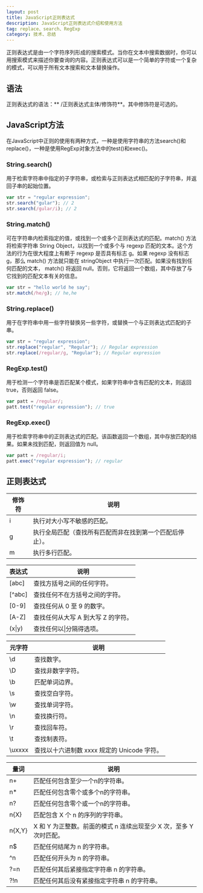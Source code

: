 ```yaml
---
layout: post
title: JavaScript正则表达式
description: JavaScript正则表达式介绍和使用方法
tag: replace、search、RegExp
category: 技术、总结
---
```

正则表达式是由一个字符序列形成的搜索模式。当你在文本中搜索数据时，你可以用搜索模式来描述你要查询的内容。正则表达式可以是一个简单的字符或一个复杂的模式，可以用于所有文本搜索和文本替换操作。

## 语法

正则表达式的语法：** /正则表达式主体/修饰符**。其中修饰符是可选的。

## JavaScript方法

在JavaScript中正则的使用有两种方式，一种是使用字符串的方法search()和replace()，一种是使用RegExp对象方法中的test()和exec()。

### String.search()

用于检索字符串中指定的子字符串，或检索与正则表达式相匹配的子字符串，并返回子串的起始位置。

```javascript
var str = "regular expression";
str.search("gular"); // 2
str.search(/gular/i); // 2
```

### String.match()

可在字符串内检索指定的值，或找到一个或多个正则表达式的匹配。match() 方法将检索字符串 String Object，以找到一个或多个与 regexp 匹配的文本。这个方法的行为在很大程度上有赖于 regexp 是否具有标志 g。如果 regexp 没有标志 g，那么 match() 方法就只能在 stringObject 中执行一次匹配。如果没有找到任何匹配的文本， match() 将返回 null。否则，它将返回一个数组，其中存放了与它找到的匹配文本有关的信息。

```javascript
var str = "hello world he say";
str.match(/he/g); // he,he
```

### String.replace()

用于在字符串中用一些字符替换另一些字符，或替换一个与正则表达式匹配的子串。

```javascript
var str = "regular expression";
str.replace("regular", "Regular"); // Regular expression
str.replace(/regular/g, "Regular"); // Regular expression
```

### RegExp.test()

用于检测一个字符串是否匹配某个模式，如果字符串中含有匹配的文本，则返回 true，否则返回 false。

```javascript
var patt = /regular/;
patt.test("regular expression"); // true
```

### RegExp.exec()

用于检索字符串中的正则表达式的匹配。该函数返回一个数组，其中存放匹配的结果。如果未找到匹配，则返回值为 null。

```javascript
var patt = /regular/i;
patt.exec("regular expression"); // regular
```

## 正则表达式

| 修饰符 | 说明                                                     |
| ------ | -------------------------------------------------------- |
| i      | 执行对大小写不敏感的匹配。                               |
| g      | 执行全局匹配（查找所有匹配而非在找到第一个匹配后停止）。 |
| m      | 执行多行匹配。                                           |

| 表达式 | 说明                               |
| ------ | ---------------------------------- |
| [abc]  | 查找方括号之间的任何字符。         |
| [^abc] | 查找任何不在方括号之间的字符。     |
| [0-9]  | 查找任何从 0 至 9 的数字。         |
| [A-Z]  | 查找任何从大写 A 到大写 Z 的字符。 |
| (x\|y) | 查找任何以\|分隔得选项。           |

| 元字符 | 说明                                        |
| ------ | ------------------------------------------- |
| \d     | 查找数字。                                  |
| \D     | 查找非数字字符。                            |
| \b     | 匹配单词边界。                              |
| \s     | 查找空白字符。                              |
| \w     | 查找单词字符。                              |
| \n     | 查找换行符。                                |
| \r     | 查找回车符。                                |
| \t     | 查找制表符。                                |
| \uxxxx | 查找以十六进制数 xxxx 规定的 Unicode 字符。 |

| 量词   | 说明                                                         |
| ------ | ------------------------------------------------------------ |
| n+     | 匹配任何包含至少一个n的字符串。                              |
| n*     | 匹配任何包含零个或多个n的字符串。                            |
| n?     | 匹配任何包含零个或一个n的字符串。                            |
| n{X}   | 匹配包含 X 个 n 的序列的字符串。                             |
| n{X,Y} | X 和 Y 为正整数。前面的模式 n 连续出现至少 X 次，至多 Y 次时匹配。 |
| n$     | 匹配任何结尾为 n 的字符串。                                  |
| ^n     | 匹配任何开头为 n 的字符串。                                  |
| ?=n    | 匹配任何其后紧接指定字符串 n 的字符串。                      |
| ?!n    | 匹配任何其后没有紧接指定字符串 n 的字符串。                  |

